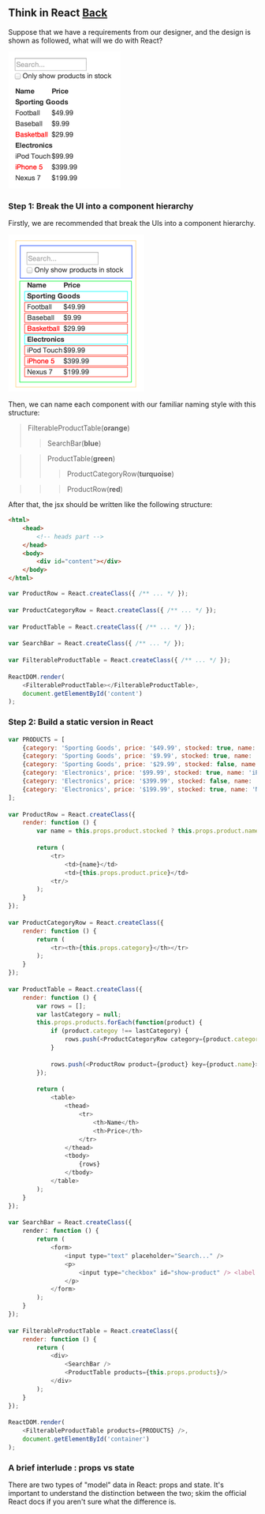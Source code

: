 ## Think in React [Back](./../react.md)

Suppose that we have a requirements from our designer, and the design is shown as followed, what will we do with React?

![](thinking-in-react-mock.png)

### Step 1: Break the UI into a component hierarchy

Firstly, we are recommended that break the UIs into a component hierarchy.

![](thinking-in-react-components.png)

Then, we can name each component with our familiar naming style with this structure:

> FilterableProductTable(**orange**)
>> SearchBar(**blue**)

>> ProductTable(**green**)
>>> ProductCategoryRow(**turquoise**)

>>> ProductRow(**red**)

After that, the jsx should be written like the following structure:

```html
<html>
    <head>
        <!-- heads part -->
    </head>
    <body>
        <div id="content"></div>
    </body>
</html>
```

```js
var ProductRow = React.createClass({ /** ... */ });

var ProductCategoryRow = React.createClass({ /** ... */ });

var ProductTable = React.createClass({ /** ... */ });

var SearchBar = React.createClass({ /** ... */ });

var FilterableProductTable = React.createClass({ /** ... */ });

ReactDOM.render(
    <FilterableProductTable></FilterableProductTable>,
    document.getElementById('content')
);
```

### Step 2: Build a static version in React

```js
var PRODUCTS = [
    {category: 'Sporting Goods', price: '$49.99', stocked: true, name: 'Football'},
    {category: 'Sporting Goods', price: '$9.99', stocked: true, name: 'Baseball'},
    {category: 'Sporting Goods', price: '$29.99', stocked: false, name: 'Basketball'},
    {category: 'Electronics', price: '$99.99', stocked: true, name: 'iPod Touch'},
    {category: 'Electronics', price: '$399.99', stocked: false, name: 'iPhone 5'},
    {category: 'Electronics', price: '$199.99', stocked: true, name: 'Nexus 7'}
];

var ProductRow = React.createClass({
    render: function () {
        var name = this.props.product.stocked ? this.props.product.name : <span style={{color: 'red'}}>{this.props.product.name}</span>;
        
        return (
            <tr>
                <td>{name}</td>
                <td>{this.props.product.price}</td>
            <tr/>
        );
    }
});

var ProductCategoryRow = React.createClass({
    render: function () {
        return (
            <tr><th>{this.props.category}</th></tr>
        );
    }
});

var ProductTable = React.createClass({
    render: function () {
        var rows = [];
        var lastCategory = null;
        this.props.products.forEach(function(product) {
            if (product.categoy !== lastCategory) {
                rows.push(<ProductCategoryRow category={product.category} key={product.category}></ProductCategoryRow>);
            }
            
            rows.push(<ProductRow product={product} key={product.name}></ProductRow>);
        });
    
        return (
            <table>
                <thead>
                    <tr>
                        <th>Name</th>
                        <th>Price</th>
                    </tr>
                </thead>
                <tbody>
                    {rows}
                </tbody>
            </table>
        );
    }
});

var SearchBar = React.createClass({
    render： function () {
        return (
            <form>
                <input type="text" placeholder="Search..." />
                <p>
                    <input type="checkbox" id="show-product" /> <label htmlFor="show-produt">Only show products in stock</label> 
                </p>
            </form>
        );
    }
});

var FilterableProductTable = React.createClass({
    render: function () {
        return (
            <div>
                <SearchBar />
                <ProductTable products={this.props.products}/>
            </div>
        );
    }
});

ReactDOM.render(
    <FilterableProductTable products={PRODUCTS} />,
    document.getElementById('container')
);
```

### A brief interlude : props vs state

There are two types of "model" data in React: props and state. It's important to understand the distinction between the two; skim the official React docs if you aren't sure what the difference is.